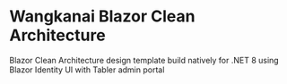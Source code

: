 # Wangkanai Blazor Clean Architecture

Blazor Clean Architecture design template build natively for .NET 8 using Blazor Identity UI with Tabler admin portal
